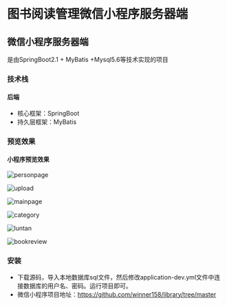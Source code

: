 # 图书阅读管理微信小程序服务器端
## 微信小程序服务器端
是由SpringBoot2.1 + MyBatis +Mysql5.6等技术实现的项目

### 技术栈
#### 后端
* 核心框架：SpringBoot
* 持久层框架：MyBatis


### 预览效果
#### 小程序预览效果
![personpage](/markdown-img/personpage.png)

![upload](/markdown-img/upload.png)

![mainpage](/markdown-img/mainpage.png)

![category](/markdown-img/bookstore.png)

![luntan](/markdown-img/luntan.png)

![bookreview](/markdown-img/bookreview.png)

### 安装

* 下载源码，导入本地数据库sql文件，然后修改application-dev.yml文件中连接数据库的用户名、密码。运行项目即可。
* 微信小程序项目地址：https://github.com/winner158/library/tree/master
